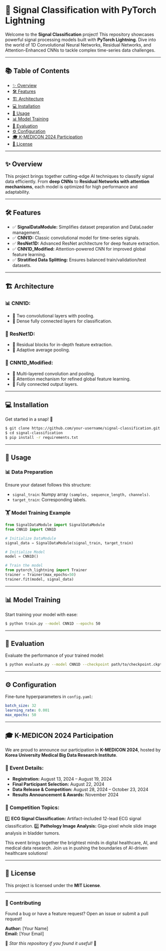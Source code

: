 # 🚀 Signal Classification with PyTorch Lightning

Welcome to the **Signal Classification** project! This repository showcases powerful signal processing models built with **PyTorch Lightning**. Dive into the world of 1D Convolutional Neural Networks, Residual Networks, and Attention-Enhanced CNNs to tackle complex time-series data challenges.

---

## 📚 Table of Contents
- [✨ Overview](#-overview)
- [🛠️ Features](#-features)
- [🏗️ Architecture](#-architecture)
- [💻 Installation](#-installation)
- [🚀 Usage](#-usage)
- [📊 Model Training](#-model-training)
- [🧪 Evaluation](#-evaluation)
- [⚙️ Configuration](#-configuration)
- [🎓 K-MEDICON 2024 Participation](#-k-medicon-2024-participation)
- [📜 License](#-license)

---

## ✨ Overview
This project brings together cutting-edge AI techniques to classify signal data efficiently. From **deep CNNs** to **Residual Networks with attention mechanisms**, each model is optimized for high performance and adaptability.

---

## 🛠️ Features
- ✅ **SignalDataModule:** Simplifies dataset preparation and DataLoader management.
- ✅ **CNN1D:** Classic convolutional model for time-series signals.
- ✅ **ResNet1D:** Advanced ResNet architecture for deep feature extraction.
- ✅ **CNN1D_Modified:** Attention-powered CNN for improved global feature learning.
- ✅ **Stratified Data Splitting:** Ensures balanced train/validation/test datasets.

---

## 🏗️ Architecture
### 📊 **CNN1D:**
- 🔹 Two convolutional layers with pooling.
- 🔹 Dense fully connected layers for classification.

### 🧠 **ResNet1D:**
- 🔹 Residual blocks for in-depth feature extraction.
- 🔹 Adaptive average pooling.

### 🌟 **CNN1D_Modified:**
- 🔹 Multi-layered convolution and pooling.
- 🔹 Attention mechanism for refined global feature learning.
- 🔹 Fully connected output layers.

---

## 💻 Installation
Get started in a snap! 🚀
```bash
$ git clone https://github.com/your-username/signal-classification.git
$ cd signal-classification
$ pip install -r requirements.txt
```

---

## 🚀 Usage
### 📊 Data Preparation
Ensure your dataset follows this structure:
- `signal_train`: Numpy array `(samples, sequence_length, channels)`.
- `target_train`: Corresponding labels.

### 🏋️ Model Training Example
```python
from SignalDataModule import SignalDataModule
from CNN1D import CNN1D

# Initialize DataModule
signal_data = SignalDataModule(signal_train, target_train)

# Initialize Model
model = CNN1D()

# Train the model
from pytorch_lightning import Trainer
trainer = Trainer(max_epochs=50)
trainer.fit(model, signal_data)
```

---

## 📊 Model Training
Start training your model with ease:
```bash
$ python train.py --model CNN1D --epochs 50
```

---

## 🧪 Evaluation
Evaluate the performance of your trained model:
```bash
$ python evaluate.py --model CNN1D --checkpoint path/to/checkpoint.ckpt
```

---

## ⚙️ Configuration
Fine-tune hyperparameters in `config.yaml`:
```yaml
batch_size: 32
learning_rate: 0.001
max_epochs: 50
```

---

## 🎓 K-MEDICON 2024 Participation
We are proud to announce our participation in **K-MEDICON 2024**, hosted by **Korea University Medical Big Data Research Institute**.

### 📅 **Event Details:**
- **Registration:** August 13, 2024 – August 19, 2024
- **Final Participant Selection:** August 22, 2024
- **Data Release & Competition:** August 28, 2024 – October 23, 2024
- **Results Announcement & Awards:** November 2024

### 🧠 **Competition Topics:**
1️⃣ **ECG Signal Classification:** Artifact-included 12-lead ECG signal classification.
2️⃣ **Pathology Image Analysis:** Giga-pixel whole slide image analysis in bladder tumors.

This event brings together the brightest minds in digital healthcare, AI, and medical data research. Join us in pushing the boundaries of AI-driven healthcare solutions!

---

## 📜 License
This project is licensed under the **MIT License**.

---

### 🤝 Contributing
Found a bug or have a feature request? Open an issue or submit a pull request!

**Author:** [Your Name]  
**Email:** [Your Email]

🌟 *Star this repository if you found it useful!* 🚀
